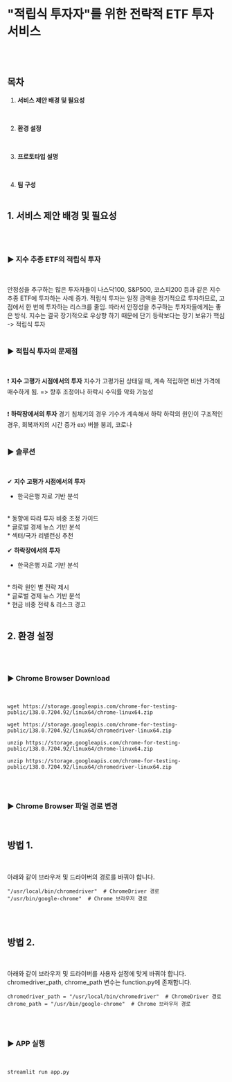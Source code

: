 # "적립식 투자자"를 위한 전략적 ETF 투자 서비스
<br/><br/>

## 목차
1. **서비스 제안 배경 및 필요성**
<br/>

2. **환경 설정**
<br/>

3. **프로토타입 설명**
<br/>

4. **팀 구성**
<br/><br/>

## 1. 서비스 제안 배경 및 필요성
<br/><br/>

### ▶ 지수 추종 ETF의 적립식 투자
<br/>

안정성을 추구하는 많은 투자자들이 나스닥100, S&P500, 코스피200 등과 같은 지수 추종 ETF에 투자하는 사례 증가.
적립식 투자는 일정 금액을 정기적으로 투자하므로, 고점에서 한 번에 투자하는 리스크를 줄임.
따라서 안정성을 추구하는 투자자들에게는 좋은 방식.
지수는 결국 장기적으로 우상향 하기 때문에 단기 등락보다는 장기 보유가 핵심 -> 적립식 투자
<br/><br/>

### ▶ 적립식 투자의 문제점
<br/>

❗ **지수 고평가 시점에서의 투자**
지수가 고평가된 상태일 때, 계속 적립하면 비싼 가격에 매수하게 됨. => 향후 조정이나 하락시 수익률 악화 가능성
<br/><br/>

❗ **하락장에서의 투자**
경기 침체기의 경우 기수가 계속해서 하락
하락의 원인이 구조적인 경우, 회복까지의 시간 증가 ex) 버블 붕괴, 코로나
<br/><br/>

### ▶ 솔루션
<br/>

✔ **지수 고평가 시점에서의 투자**
<br/>

* 한국은행 자료 기반 분석
<br/>
* 동향에 따라 투자 비중 조정 가이드
<br/>
* 글로벌 경제 뉴스 기반 분석
<br/>
* 섹터/국가 리밸런싱 추천
<br/>

✔ **하락장에서의 투자**
<br/>

* 한국은행 자료 기반 분석
<br/>
* 하락 원인 별 전략 제시
<br/>
* 글로벌 경제 뉴스 기반 분석
<br/>
* 현금 비중 전략 & 리스크 경고
<br/><br/>

## 2. 환경 설정
<br/><br/>

### ▶ Chrome Browser Download
<br/>

```
wget https://storage.googleapis.com/chrome-for-testing-public/138.0.7204.92/linux64/chrome-linux64.zip
```

```
wget https://storage.googleapis.com/chrome-for-testing-public/138.0.7204.92/linux64/chromedriver-linux64.zip
```

```
unzip https://storage.googleapis.com/chrome-for-testing-public/138.0.7204.92/linux64/chrome-linux64.zip
```

```
unzip https://storage.googleapis.com/chrome-for-testing-public/138.0.7204.92/linux64/chromedriver-linux64.zip
```
<br/><br/>

### ▶ Chrome Browser 파일 경로 변경
<br/>

## 방법 1.
<br/>

아래와 같이 브라우저 및 드라이버의 경로를 바꿔야 합니다.

```
"/usr/local/bin/chromedriver"  # ChromeDriver 경로
"/usr/bin/google-chrome"  # Chrome 브라우저 경로
```
<br/><br/>

## 방법 2.
<br/>

아래와 같이 브라우저 및 드라이버를 사용자 설정에 맞게 바꿔야 합니다.
chromedriver_path, chrome_path 변수는 function.py에 존재합니다.
```
chromedriver_path = "/usr/local/bin/chromedriver"  # ChromeDriver 경로
chrome_path = "/usr/bin/google-chrome"  # Chrome 브라우저 경로
```
<br/><br/>

### ▶ APP 실행
<br/>

```
streamlit run app.py
```







